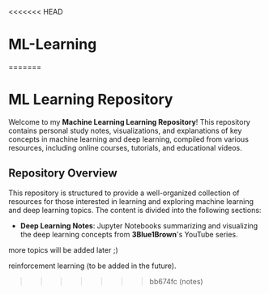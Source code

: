 <<<<<<< HEAD
# ML-Learning
=======
# ML Learning Repository

Welcome to my **Machine Learning Learning Repository**! This repository contains personal study notes, visualizations, and explanations of key concepts in machine learning and deep learning, compiled from various resources, including online courses, tutorials, and educational videos.

## Repository Overview

This repository is structured to provide a well-organized collection of resources for those interested in learning and exploring machine learning and deep learning topics. The content is divided into the following sections:

- **Deep Learning Notes**: Jupyter Notebooks summarizing and visualizing the deep learning concepts from **3Blue1Brown**'s YouTube series.

more topics will be added later ;)

reinforcement learning (to be added in the future).
>>>>>>> bb674fc (notes)
